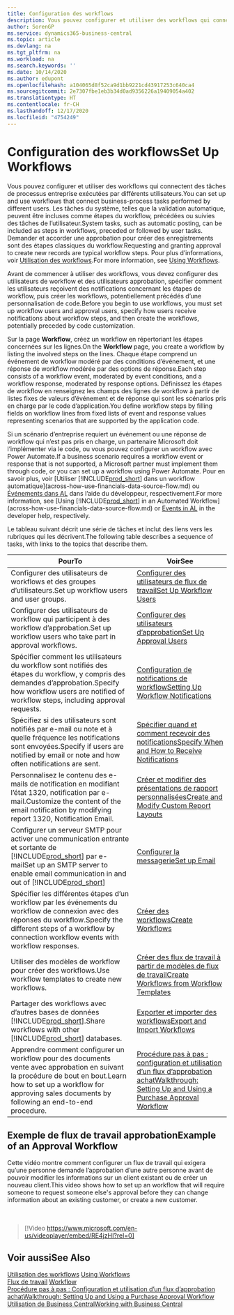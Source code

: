 ```yaml
---
title: Configuration des workflows
description: Vous pouvez configurer et utiliser des workflows qui connectent des tâches de processus entreprise exécutées par différents utilisateurs. Découvrez les différentes étapes à suivre.
author: SorenGP
ms.service: dynamics365-business-central
ms.topic: article
ms.devlang: na
ms.tgt_pltfrm: na
ms.workload: na
ms.search.keywords: ''
ms.date: 10/14/2020
ms.author: edupont
ms.openlocfilehash: a104065d8f52ca9d1bb9221cd43917253c640ca4
ms.sourcegitcommit: 2e7307fbe1eb3b34d0ad9356226a19409054a402
ms.translationtype: HT
ms.contentlocale: fr-CH
ms.lasthandoff: 12/17/2020
ms.locfileid: "4754249"
---
```

# <a name="set-up-workflows"></a><span data-ttu-id="0e97f-104">Configuration des workflows</span><span class="sxs-lookup"><span data-stu-id="0e97f-104">Set Up Workflows</span></span>

<span data-ttu-id="0e97f-105">Vous pouvez configurer et utiliser des workflows qui connectent des tâches de processus entreprise exécutées par différents utilisateurs.</span><span class="sxs-lookup"><span data-stu-id="0e97f-105">You can set up and use workflows that connect business-process tasks performed by different users.</span></span> <span data-ttu-id="0e97f-106">Les tâches du système, telles que la validation automatique, peuvent être incluses comme étapes du workflow, précédées ou suivies des tâches de l’utilisateur.</span><span class="sxs-lookup"><span data-stu-id="0e97f-106">System tasks, such as automatic posting, can be included as steps in workflows, preceded or followed by user tasks.</span></span> <span data-ttu-id="0e97f-107">Demander et accorder une approbation pour créer des enregistrements sont des étapes classiques du workflow.</span><span class="sxs-lookup"><span data-stu-id="0e97f-107">Requesting and granting approval to create new records are typical workflow steps.</span></span> <span data-ttu-id="0e97f-108">Pour plus d’informations, voir [Utilisation des workflows](across-use-workflows.md).</span><span class="sxs-lookup"><span data-stu-id="0e97f-108">For more information, see [Using Workflows](across-use-workflows.md).</span></span>  

 <span data-ttu-id="0e97f-109">Avant de commencer à utiliser des workflows, vous devez configurer des utilisateurs de workflow et des utilisateurs approbation, spécifier comment les utilisateurs reçoivent des notifications concernant les étapes de workflow, puis créer les workflows, potentiellement précédés d’une personnalisation de code.</span><span class="sxs-lookup"><span data-stu-id="0e97f-109">Before you begin to use workflows, you must set up workflow users and approval users, specify how users receive notifications about workflow steps, and then create the workflows, potentially preceded by code customization.</span></span>  

 <span data-ttu-id="0e97f-110">Sur la page **Workflow**, créez un workflow en répertoriant les étapes concernées sur les lignes.</span><span class="sxs-lookup"><span data-stu-id="0e97f-110">On the **Workflow** page, you create a workflow by listing the involved steps on the lines.</span></span> <span data-ttu-id="0e97f-111">Chaque étape comprend un événement de workflow modéré par des conditions d’événement, et une réponse de workflow modérée par des options de réponse.</span><span class="sxs-lookup"><span data-stu-id="0e97f-111">Each step consists of a workflow event, moderated by event conditions, and a workflow response, moderated by response options.</span></span> <span data-ttu-id="0e97f-112">Définissez les étapes de workflow en renseignez les champs des lignes de workflow à partir de listes fixes de valeurs d’événement et de réponse qui sont les scénarios pris en charge par le code d’application.</span><span class="sxs-lookup"><span data-stu-id="0e97f-112">You define workflow steps by filling fields on workflow lines from fixed lists of event and response values representing scenarios that are supported by the application code.</span></span>  

 <span data-ttu-id="0e97f-113">Si un scénario d’entreprise requiert un événement ou une réponse de workflow qui n’est pas pris en charge, un partenaire Microsoft doit l’implémenter via le code, ou vous pouvez configurer un workflow avec Power Automate.</span><span class="sxs-lookup"><span data-stu-id="0e97f-113">If a business scenario requires a workflow event or response that is not supported, a Microsoft partner must implement them through code, or you can set up a workflow using Power Automate.</span></span> <span data-ttu-id="0e97f-114">Pour en savoir plus, voir [Utiliser [!INCLUDE[prod_short](includes/prod_short.md)] dans un workflow automatique](across-how-use-financials-data-source-flow.md) ou [Événements dans AL](/dynamics365/business-central/dev-itpro/developer/devenv-events-in-al) dans l’aide du développeur, respectivement.</span><span class="sxs-lookup"><span data-stu-id="0e97f-114">For more information, see [Using [!INCLUDE[prod_short](includes/prod_short.md)] in an Automated Workflow](across-how-use-financials-data-source-flow.md) or [Events in AL](/dynamics365/business-central/dev-itpro/developer/devenv-events-in-al) in the developer help, respectively.</span></span>

 <span data-ttu-id="0e97f-115">Le tableau suivant décrit une série de tâches et inclut des liens vers les rubriques qui les décrivent.</span><span class="sxs-lookup"><span data-stu-id="0e97f-115">The following table describes a sequence of tasks, with links to the topics that describe them.</span></span>  

|<span data-ttu-id="0e97f-116">**Pour**</span><span class="sxs-lookup"><span data-stu-id="0e97f-116">**To**</span></span>|<span data-ttu-id="0e97f-117">**Voir**</span><span class="sxs-lookup"><span data-stu-id="0e97f-117">**See**</span></span>|  
|------------|-------------|  
|<span data-ttu-id="0e97f-118">Configurer des utilisateurs de workflows et des groupes d’utilisateurs.</span><span class="sxs-lookup"><span data-stu-id="0e97f-118">Set up workflow users and user groups.</span></span>|[<span data-ttu-id="0e97f-119">Configurer des utilisateurs de flux de travail</span><span class="sxs-lookup"><span data-stu-id="0e97f-119">Set Up Workflow Users</span></span>](across-how-to-set-up-workflow-users.md)|  
|<span data-ttu-id="0e97f-120">Configurer des utilisateurs de workflow qui participent à des workflow d’approbation.</span><span class="sxs-lookup"><span data-stu-id="0e97f-120">Set up workflow users who take part in approval workflows.</span></span>|[<span data-ttu-id="0e97f-121">Configurer des utilisateurs d’approbation</span><span class="sxs-lookup"><span data-stu-id="0e97f-121">Set Up Approval Users</span></span>](across-how-to-set-up-approval-users.md)|  
|<span data-ttu-id="0e97f-122">Spécifier comment les utilisateurs du workflow sont notifiés des étapes du workflow, y compris des demandes d’approbation.</span><span class="sxs-lookup"><span data-stu-id="0e97f-122">Specify how workflow users are notified of workflow steps, including approval requests.</span></span>|[<span data-ttu-id="0e97f-123">Configuration de notifications de workflow</span><span class="sxs-lookup"><span data-stu-id="0e97f-123">Setting Up Workflow Notifications</span></span>](across-setting-up-workflow-notifications.md)|  
|<span data-ttu-id="0e97f-124">Spécifiez si des utilisateurs sont notifiés par e-mail ou note et à quelle fréquence les notifications sont envoyées.</span><span class="sxs-lookup"><span data-stu-id="0e97f-124">Specify if users are notified by email or note and how often notifications are sent.</span></span>|[<span data-ttu-id="0e97f-125">Spécifier quand et comment recevoir des notifications</span><span class="sxs-lookup"><span data-stu-id="0e97f-125">Specify When and How to Receive Notifications</span></span>](across-how-to-specify-when-and-how-to-receive-notifications.md)|  
|<span data-ttu-id="0e97f-126">Personnalisez le contenu des e-mails de notification en modifiant l’état 1320, notification par e-mail.</span><span class="sxs-lookup"><span data-stu-id="0e97f-126">Customize the content of the email notification by modifying report 1320, Notification Email.</span></span>|[<span data-ttu-id="0e97f-127">Créer et modifier des présentations de rapport personnalisées</span><span class="sxs-lookup"><span data-stu-id="0e97f-127">Create and Modify Custom Report Layouts</span></span>](ui-how-create-custom-report-layout.md)|  
|<span data-ttu-id="0e97f-128">Configurer un serveur SMTP pour activer une communication entrante et sortante de [!INCLUDE[prod_short](includes/prod_short.md)] par e-mail</span><span class="sxs-lookup"><span data-stu-id="0e97f-128">Set up an SMTP server to enable email communication in and out of [!INCLUDE[prod_short](includes/prod_short.md)]</span></span>|[<span data-ttu-id="0e97f-129">Configurer la messagerie</span><span class="sxs-lookup"><span data-stu-id="0e97f-129">Set up Email</span></span>](admin-how-setup-email.md)|
|<span data-ttu-id="0e97f-130">Spécifier les différentes étapes d’un workflow par les événements du workflow de connexion avec des réponses du workflow.</span><span class="sxs-lookup"><span data-stu-id="0e97f-130">Specify the different steps of a workflow by connection workflow events with workflow responses.</span></span>|[<span data-ttu-id="0e97f-131">Créer des workflows</span><span class="sxs-lookup"><span data-stu-id="0e97f-131">Create Workflows</span></span>](across-how-to-create-workflows.md)|  
|<span data-ttu-id="0e97f-132">Utiliser des modèles de workflow pour créer des workflows.</span><span class="sxs-lookup"><span data-stu-id="0e97f-132">Use workflow templates to create new workflows.</span></span>|[<span data-ttu-id="0e97f-133">Créer des flux de travail à partir de modèles de flux de travail</span><span class="sxs-lookup"><span data-stu-id="0e97f-133">Create Workflows from Workflow Templates</span></span>](across-how-to-create-workflows-from-workflow-templates.md)|  
|<span data-ttu-id="0e97f-134">Partager des workflows avec d’autres bases de données [!INCLUDE[prod_short](includes/prod_short.md)].</span><span class="sxs-lookup"><span data-stu-id="0e97f-134">Share workflows with other [!INCLUDE[prod_short](includes/prod_short.md)] databases.</span></span>|[<span data-ttu-id="0e97f-135">Exporter et importer des workflows</span><span class="sxs-lookup"><span data-stu-id="0e97f-135">Export and Import Workflows</span></span>](across-how-to-export-and-import-workflows.md)|  
|<span data-ttu-id="0e97f-136">Apprendre comment configurer un workflow pour des documents vente avec approbation en suivant la procédure de bout en bout.</span><span class="sxs-lookup"><span data-stu-id="0e97f-136">Learn how to set up a workflow for approving sales documents by following an end-to-end procedure.</span></span>|[<span data-ttu-id="0e97f-137">Procédure pas à pas : configuration et utilisation d’un flux d’approbation achat</span><span class="sxs-lookup"><span data-stu-id="0e97f-137">Walkthrough: Setting Up and Using a Purchase Approval Workflow</span></span>](walkthrough-setting-up-and-using-a-purchase-approval-workflow.md)|  

## <a name="example-of-an-approval-workflow"></a><span data-ttu-id="0e97f-138">Exemple de flux de travail approbation</span><span class="sxs-lookup"><span data-stu-id="0e97f-138">Example of an Approval Workflow</span></span>
<span data-ttu-id="0e97f-139">Cette vidéo montre comment configurer un flux de travail qui exigera qu’une personne demande l’approbation d’une autre personne avant de pouvoir modifier les informations sur un client existant ou de créer un nouveau client.</span><span class="sxs-lookup"><span data-stu-id="0e97f-139">This video shows how to set up an workflow that will require someone to request someone else's approval before they can change information about an existing customer, or create a new customer.</span></span>  
<br><br>  

> [!Video https://www.microsoft.com/en-us/videoplayer/embed/RE4jzHI?rel=0]

## <a name="see-also"></a><span data-ttu-id="0e97f-140">Voir aussi</span><span class="sxs-lookup"><span data-stu-id="0e97f-140">See Also</span></span>  
 <span data-ttu-id="0e97f-141">[Utilisation des workflows](across-use-workflows.md) </span><span class="sxs-lookup"><span data-stu-id="0e97f-141">[Using Workflows](across-use-workflows.md) </span></span>  
 <span data-ttu-id="0e97f-142">[Flux de travail](across-workflow.md) </span><span class="sxs-lookup"><span data-stu-id="0e97f-142">[Workflow](across-workflow.md) </span></span>  
 [<span data-ttu-id="0e97f-143">Procédure pas à pas : Configuration et utilisation d’un flux d’approbation achat</span><span class="sxs-lookup"><span data-stu-id="0e97f-143">Walkthrough: Setting Up and Using a Purchase Approval Workflow</span></span>](walkthrough-setting-up-and-using-a-purchase-approval-workflow.md)  
 [<span data-ttu-id="0e97f-144">Utilisation de Business Central</span><span class="sxs-lookup"><span data-stu-id="0e97f-144">Working with Business Central</span></span>](ui-work-product.md)
